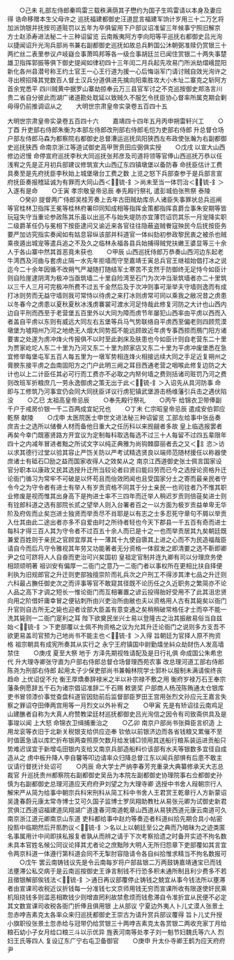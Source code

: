 <!-- { "loadSidebar": true } -->
　　○己未  礼部左侍郎秦鸣雷三载秩满荫其子懋约为国子生鸣雷请以本身及妻应得  诰命移赠本生父母许之  巡抚福建都御史汪道昆言福建军饷计岁用三十二万乞将加派饷银并抚按司道赃罚以五年为卒俱留用下户部议诏准留三年候事宁照旧解京  方士赵添寿进法秘二十三种诏留览  云南叛夷阿方李向阳等平巡抚右都御史吕光洵以捷闻诏升光洵兵部尚书兼右副都御史巡抚如故总兵黔国公沐朝弼准赎仍赏银三十两纻丝二表里参议卢岐嶷佥事萧鸣邦等各一级佥事胡廷兰已闻住赏银二十两失事楚雄卫指挥郭振等俱下御史提闻如律初四十三年闰二月兵起先攻易门所派劫熠峨昆阳新化各州县潜号称王约土官王一心王行道为援一心后悔诣军门请讨贼自效光洵许之寻出榜招降其党数百人督土汉兵分道俱进先擒向阳乘胜攻大小木址二寨克之斩阿方首余党悉平  四川贼黄中据罗山寨劫掠奉云万三县官军讨之不克巡按御史郑洛言川贵二省自分彼此而湖广诸道勘处耽延以致贼久不服乞令抚臣协心督率所属克期会剿毋得仍前推调诏从之
　　大明世宗肃皇帝实录卷五百四十五


大明世宗肃皇帝实录卷五百四十六
　　嘉靖四十四年五月丙申朔雷轩兴工
　　○丁酉  升吏部右侍郎朱衡为本部左侍郎改刑部右侍郎毛恺为吏部右侍郎  升总督仓场户部左侍郎马森为都察院右都御史总督漕运巡抚凤阳狭西左布政使张瀚为右副都御史巡抚狭西  命南京浙江等道试御史高甲贺贲田应弼俱实授
　　○戊戌  以宣大山西修边迟慢  命停宣府巡抚李秋大同巡抚张邦彦及司道将领等官俸山西巡抚万恭以任浅宥之先是正月初兵部建议修筑宣大山西辽东四镇墩堡以备防春  命抚臣估计工费具奏至是先府抚臣李秋始上城堡墩台工费之数  上览之怒下兵部查参于是兵部言宣府抚臣奏报稽延诚为有罪而大同山西＜锍-釒＞尚未至当一体罚治＜锍-釒＞入遂有是命
　　○壬寅  孝宗敬皇帝忌辰  奉先殿行祭礼  遣彭城伯张熊祭  泰陵
　　○癸卯  提督两广侍郎吴桂芳奏上去年古田贼劫库杀人诸臣失事罪状总兵巡闸等官桂林卫指挥王冕等桂林府署印同知成相等指挥金策都指挥袁爵佥事朱安期等皆玩寇失守当重论参政陈其乐虽以出巡不与始失堤防亦宜薄罚诏罚其乐一月宠降实职二级爵革任仍与冕相下按臣逮问又谕近来各官往往隐蔽盗贼餋寇殃民今后抚按臣务要严加访究指实奏闻如有姑息容纵该部并科道官一体纠劾初参政黎民衷之被杀也贼乘夜遁出城宠等遣兵追之不及久之临林永福各县兵始捕得贼党扶嫩王婆显等三十余人于各山寨中然其首恶竟未获也
　　○甲辰  山西巡抚侍郎万恭奏山西河边东起老牛湾西及河曲与套虏止隔一水先年拒墙而守至嘉靖壬寅总兵官王继祖始倡打冰之说迄今二十余年因循不改朔气严凝随打随结军士寒苦不支然于防御终无足恃今如臣计则自险崖逮阴湾为极冲当亟筑墙二十里自险湾至石门为次冲当渐筑墙者亦二十里筑以三千人三月可完极冲所费不过五千金然后及于次冲则事可渐举夫守墙则逸而有成打冰则劳而无益守墙则我可常恃以待虏之来打冰则虏常可同以乘我之敝况昔之虏患以冬春今之虏患以夏秋夏秋冰浅虏褰裳可渡水河足恃哉此修复河防之大计也山西内边自平刑而西至于老营堡五百里外以大同为障而虏节年屡犯山西率由平虏以西而入者盖自平虏以东则有威远大同左右五堡等兵马气势联络自平虏西至偏老则四顾荒漠墩堡为墟翔州乃河之地绝无人烟大同势孤不能远顾故近年虏专事西掠而鴈门阳方诸要害之处遂为虏冲烽火传报俱不以时至此剥床及肤患也今如臣计则自老营东二十里为贾家屹坨人东二十里为乃河又东二十里为顾家店又东二十里为平虏冲废堡悉在急宜修举每堡屯军五百人每五里为一墩军势相连烽火相接远续大同之手足近复朔州之膏腴东接平虏之血南固阳方之门户此明三阙之耳目西通老营之咽喉此修复边防之大计也以上二计臣任其必可行而工费亦不必取之内帑何墙之费则括诸司赃罚乃河之费则改班军折粮庶几一劳永逸御虏之策无出于此＜锍-釒＞入诏先从具河防事  命即与工修筑乃河事宜仍会同大同抚臣详议行虏犯镇武堡游击杨维藩引兵击之遇伏陷没
　　○乙巳  太祖高皇帝忌辰
　　○奉先殿行祭礼
　　○丙午  给锦衣卫带俸副千户于戒房价银一千二百两成宜妃兄也
　　○丁未  仁宗昭皇帝忌辰  遣成安伯郭应乾祭  献陵
　　○戊申  太医院医士申世文进法秘三种诏留览  工部左给事中张岳奏庶吉士之选所以储餋人材而备他日重大之任历科以来觊觎者多故  皇上临选报罢者再矣今幸门既塞贤路方开宜议为定制每科取选每选不过三十人每留不过四五辈限年四十之内减年冒进者黜之所试文字以纯正典雅为尚钩棘靡丽者去之又＜訁恣＞访以求其德行过堂以验其容止严饬关防以严考试精选贤良以端师范随材援任以称器使庶诸士有砥石□励之益而国家收得人之效矣从之  南京江西道御史张士佩言国家设官分职本以康政又民其选授升迁所当较论者曰贤曰能曰劳而已今之选授论资格升迁论衙门循习为常牢不可破是以怀苟且而佁效罔闻也且受国家分土之寄而最亲民者守令今之为守令者有进士有举人有岁贡资格不同其于分土亲民一也司铨者乃不惟其职业修废是视而惟其出身高下是拘进士率不三四年而迁举人稍迟岁贡则倍蓰矣进士则有铨郎科道之选有部院长贰之望举人则入台署者百之一以方面为极岁贡益单卑无华阶及府佐而止矣岂进士独贤而举贡尽不肖耶是以有志之士多忍死守章句不屑以举贡入仕其由此二途出者亦多不自爱由时之所待者轻也今天下郡县一千五百有奇而进士每科才得三百人其为守令者不过百五十余人而已是十之一也而举贡居其九矣朝廷既兼爱百姓则于亲民之官顾宜厚其十一薄其十九使自隳其上进之心而不为民造福哉臣请自今而后凡守令雅视其年劳又功能著者无分资格一体叙发之即清要之选不靳即卿尹之位可跻将人人自奋而吏治可兴矣国初  皇祖定官制并连九卿有司以分理庶务使相颉顽明著  祖训安有偏厚一二衙门之意乃一二衙门者以事权所在更相比扶自择便利执为旧规郎官之升迁则吏部独擅崇阶而礼兵次之户刑工不得涉其津七品之升迁则六科最占膴任御史次之而评事等官不敢窥其径既不论历任之久近职务之繁简亦不论人品之高下才调之短长一惟论衙门而互相署置之谚云投得胎好受用不了此其沮忠贤向用之阶借奸庸幸冒之便钻刺所由兴吏治所由敝也夫以资格用人古有其毙矣以衙门升官则自古所无之毙也迎者诠部大臣盖有意变通之矣稍稍破常格任才士而卒不能一洗其毙则一二衙门寔利之耳  陛下欲奠民坐兴士易以登隆古之治其振敝易俗当自兹始＜锍-釒＞下吏部覆以士佩不拘资格之议为允其升迁论衙门之说则多方支吾不欲更易盖司官预为己地尚书不能主也＜锍-釒＞入得  旨朝廷为官择人原不拘资格  祖宗朝具有成宪所奏其从实行之  永宁王府镇国中尉勤熺坐紏众劫财伤人发高墙禁住
　　○庚戌  夏至大祭  地于  方泽先期视牲请配及是日行礼俱  命成国公朱希忠代  升大理寺卿张守直为户部右侍郎总督仓场督理西苑农事  改总理河道工部右侍郎陈尧为刑部右侍郎  起用太子少保吏部尚书兼翰林院学士郭朴以服制未满请俟终丧趋命  上优诏促不允  衡王厚燆奏辞禄米之半以补宗禄不敷之用  衡府岁禄万石王奉宗藩条例愿辞五千石为诸宗倡诏准辞二千石赐  敕褒奖  户部商人杨茂陈贿通太仓银库吏书冒领漆价事觉查盘科道官因劾前后监督部臣罗田王宫用张烈文孙应元王嘉言失察之罪诏夺田俸两宫用等一月烈文以外补宥之
　　○甲寅  先是有矫诏往云南鸡足山建醮者自称为大真人府赞教梁廷材巡抚都御史吕光洵信之因令有司致斋供具及是事竣以闻  上大怒  命锦衣卫缉捕重治之
　　○乙卯  南京户部尚书张舜臣言织造  上用龙衮等衣旧于北新关税银支给供应迩奉  钦依以前银济边而各省钱粮又累催不至时值匮急请以库贮折布银两查照原欠数月给发铺□领用其送船行粮系装运进贡船只势难迟误宜于新增屯田银内支给又南京兵部造船料价该部有水夫等银数多宜径自成造从之  虏中板升降人李自馨等叩边请率众归降总督江东以闻兵部惧有后患不敢主议请行督抚计处诏可
　　○丙辰  命大学士严纳李春芳充重录大典纂修承天大志总裁官  升巡抚贵州都察院右副都御史吴岳为本院左副都御史协理院事右佥都御史孙慎为右副都御史总理河道应天府府尹刘望之为大理寺卿  选授中书舍人叚朝宗行人解宋严从简为给事中朝宗兵科宋刑科从简工科中书舍人王君赏王乾章行人方新蒙诏吴逢春蔚元康太常寺博士艾可久国子监博士罗凤翔助教杜从易张元卿为试御史新君赏俱江西道诏福建道凤翔湖广道逢春河南道乾章山西道从易狭西道元康云南道可久南京浙江道元卿南京山东道  吏科都给事中赵灼等奏迩者科道纠拾先期合具小帖密投匦中临期然后开匦酌议＜锍-釒＞名以上以朝廷至公之典而乃暗昧为之迹类匿名事属用计中间即挟私报复者孰从而辨之请于下次考察拾遗之时备开实迹不拘名数未具本官姓名候公同议论择其尤者论之庶黜陟大明人无所归怨章下吏部覆如其言宜令两京科道一体遵行第科道会同不无掣肘容隐请令各自纠拾惟求精当不拘名数报可
　　○戊午  罢云南铸钱议先是令云南每岁将户部盐银二万两鼓铸嘉靖通宝已而钱法壅滞公私交病于是云南巡按御史王诤言制钱不行恐多积未通所制且利少费多不若且徵银解部俟钱法＜锍-釒＞通日再议部覆停止铸钱之兢宜从事今钱法所以壅滞者由宣课司收税近议折钱每一分准钱七文京师用钱无穷而宣课所收有限遂使奸民乘机阻挠钱多则滥恶相欺钱少则增直罔利故禁愈烦而钱愈滞自令准折宜从民便不必定其文数宣课司收税各衙门折俸且俱用银  上从部议  宁夏边外夷人卜儿丈漠人张景土忽赤哱吉素克太各率众来归巡抚都御史王崇古为请升赏兵部议覆得  旨卜儿丈升授小旗职役张景土忽赤给与冠带仍给赏银三十两哱吉素克太各赏银二两收充家丁月给粮石幼小子女月给口粮三斗以示优异  旌表河南等处孝子刘一魁节妇魏氏等六人  烈妇王氏等四人  复设辽东广宁右屯卫备御官
　　○庚申  升太仆寺卿王鹤为应天府府尹
